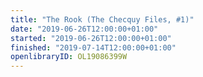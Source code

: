 ```yaml
---
title: "The Rook (The Checquy Files, #1)"
date: "2019-06-26T12:00:00+01:00"
started: "2019-06-26T12:00:00+01:00"
finished: "2019-07-14T12:00:00+01:00"
openlibraryID: OL19086399W
---
```

